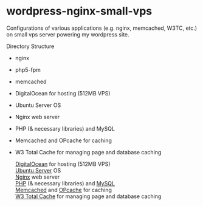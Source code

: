 wordpress-nginx-small-vps
=========================

Configurations of various applications (e.g. nginx, memcached, W3TC, etc.) on small vps server powering my wordpress site.
 
 Directory Structure
- nginx 
- php5-fpm
- memcached

- DigitalOcean for hosting (512MB VPS)
- Ubuntu Server OS
- Nginx web server
- PHP (& necessary libraries) and MySQL
- Memcached and OPcache for caching
- W3 Total Cache for managing page and database caching

<ul class="task-list">
<li>
<a href="https://www.digitalocean.com/?refcode=b18def068b9f">DigitalOcean</a> for hosting (512MB VPS)</li>
<li>
<a href="http://www.ubuntu.com/server">Ubuntu Server</a> OS</li>
<li>
<a href="http://nginx.org/">Nginx</a> web server</li>
<li>
<a href="http://www.php.net/">PHP</a> (&amp; necessary libraries) and <a href="http://dev.mysql.com/">MySQL</a>
</li>
<li>
<a href="http://memcached.org/">Memcached</a> and <a href="http://php.net/manual/en/book.opcache.php">OPcache</a> for caching</li>
<li>
<a href="https://wordpress.org/plugins/w3-total-cache/">W3 Total Cache</a> for managing page and database caching</li>
</ul>
